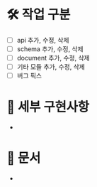 # 🛠 작업 구분

- [ ] api 추가, 수정, 삭제
- [ ] schema 추가, 수정, 삭제
- [ ] document 추가, 수정, 삭제
- [ ] 기타 모듈 추가, 수정, 삭제
- [ ] 버그 픽스

# 🔬 세부 구현사항

-

# 📎 문서

-
